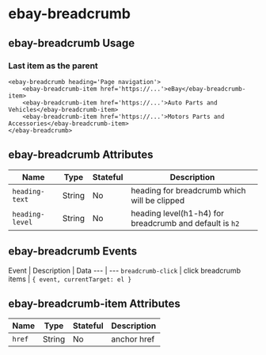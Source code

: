 # ebay-breadcrumb

## ebay-breadcrumb Usage
### Last item as the parent
```marko
<ebay-breadcrumb heading='Page navigation'>
    <ebay-breadcrumb-item href='https://...'>eBay</ebay-breadcrumb-item>
    <ebay-breadcrumb-item href='https://...'>Auto Parts and Vehicles</ebay-breadcrumb-item>
    <ebay-breadcrumb-item href='https://...'>Motors Parts and Accessories</ebay-breadcrumb-item>
</ebay-breadcrumb>
```
## ebay-breadcrumb Attributes

Name | Type | Stateful | Description
--- | --- | --- | ---
`heading-text` | String | No | heading for breadcrumb which will be clipped
`heading-level` | String | No | heading level(h1-h4) for breadcrumb and default is `h2`

## ebay-breadcrumb Events

Event | Description | Data
--- | ---
`breadcrumb-click` | click breadcrumb items | `{ event, currentTarget: el }`

## ebay-breadcrumb-item Attributes

Name | Type | Stateful | Description
--- | --- | --- | ---
`href` | String | No | anchor href